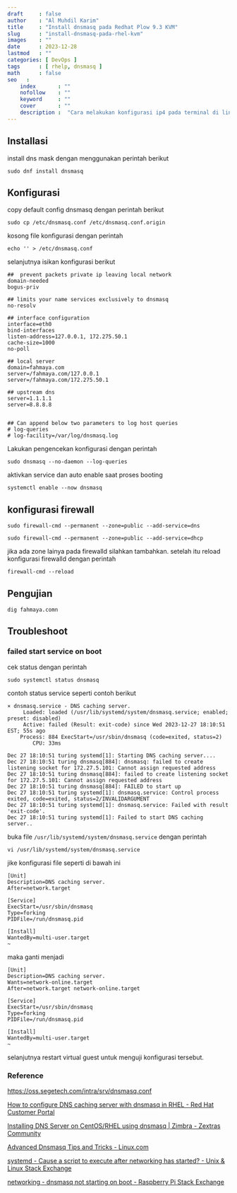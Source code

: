 ```yaml
---
draft     : false
author    : "Al Muhdil Karim"
title     : "Install dnsmasq pada Redhat Plow 9.3 KVM"
slug      : "install-dnsmasq-pada-rhel-kvm"
images    : ""
date      : 2023-12-28
lastmod   : ""
categories: [ DevOps ]
tags      : [ rhelp, dnsmasq ]
math      : false
seo   :
    index       : ""
    nofollow    : ""
    keyword     : ""
    cover       : ""
    description :  "Cara melakukan konfigurasi ip4 pada terminal di linux menggunakan perintah ip"
---
```


## Installasi

install dns mask dengan menggunakan perintah berikut

```shell
sudo dnf install dnsmasq
```

## Konfigurasi

copy default config dnsmasq dengan perintah berikut

```shell
sudo cp /etc/dnsmasq.conf /etc/dnsmasq.conf.origin
```

kosong file konfigurasi dengan perintah

```shell
echo '' > /etc/dnsmasq.conf
```

selanjutnya isikan konfigurasi berikut

```shell
##  prevent packets private ip leaving local network
domain-needed
bogus-priv

## limits your name services exclusively to dnsmasq
no-resolv

## interface configuration
interface=eth0
bind-interfaces
listen-address=127.0.0.1, 172.275.50.1
cache-size=1000
no-poll

## local server
domain=fahmaya.com
server=/fahmaya.com/127.0.0.1
server=/fahmaya.com/172.275.50.1

## upstream dns
server=1.1.1.1
server=8.8.8.8


## Can append below two parameters to log host queries
# log-queries
# log-facility=/var/log/dnsmasq.log
```

Lakukan pengencekan konfigurasi dengan perintah

```shell
sudo dnsmasq --no-daemon --log-queries
```

aktivkan service dan auto enable saat proses booting

```
systemctl enable --now dnsmasq
```

## konfigurasi firewall

```shell
sudo firewall-cmd --permanent --zone=public --add-service=dns
```

```shell
sudo firewall-cmd --permanent --zone=public --add-service=dhcp
```

jika ada zone lainya pada firewalld silahkan tambahkan. setelah itu reload konfigurasi firewalld dengan perintah

```shell
firewall-cmd --reload
```

## Pengujian

```shell
dig fahmaya.comn
```

## Troubleshoot

### failed start service on boot

cek status dengan perintah

```shell
sudo systemctl status dnsmasq
```

contoh status service seperti contoh berikut

```shell
× dnsmasq.service - DNS caching server.
     Loaded: loaded (/usr/lib/systemd/system/dnsmasq.service; enabled; preset: disabled)
     Active: failed (Result: exit-code) since Wed 2023-12-27 18:10:51 EST; 55s ago
    Process: 884 ExecStart=/usr/sbin/dnsmasq (code=exited, status=2)
        CPU: 33ms

Dec 27 18:10:51 turing systemd[1]: Starting DNS caching server....
Dec 27 18:10:51 turing dnsmasq[884]: dnsmasq: failed to create listening socket for 172.27.5.101: Cannot assign requested address
Dec 27 18:10:51 turing dnsmasq[884]: failed to create listening socket for 172.27.5.101: Cannot assign requested address
Dec 27 18:10:51 turing dnsmasq[884]: FAILED to start up
Dec 27 18:10:51 turing systemd[1]: dnsmasq.service: Control process exited, code=exited, status=2/INVALIDARGUMENT
Dec 27 18:10:51 turing systemd[1]: dnsmasq.service: Failed with result 'exit-code'.
Dec 27 18:10:51 turing systemd[1]: Failed to start DNS caching server..
```

buka file `/usr/lib/systemd/system/dnsmasq.service` dengan perintah

```shell
vi /usr/lib/systemd/system/dnsmasq.service
```

jike konfigurasi file seperti di bawah ini

```shell
[Unit]
Description=DNS caching server.
After=network.target

[Service]
ExecStart=/usr/sbin/dnsmasq
Type=forking
PIDFile=/run/dnsmasq.pid

[Install]
WantedBy=multi-user.target
~                         
```

maka ganti menjadi

```shell
[Unit]
Description=DNS caching server.
Wants=network-online.target
After=network.target network-online.target

[Service]
ExecStart=/usr/sbin/dnsmasq
Type=forking
PIDFile=/run/dnsmasq.pid

[Install]
WantedBy=multi-user.target
~                         
```

selanjutnya restart virtual guest untuk menguji konfigurasi tersebut.

### Reference

https://oss.segetech.com/intra/srv/dnsmasq.conf

[How to configure DNS caching server with dnsmasq in RHEL - Red Hat Customer Portal](https://access.redhat.com/solutions/2189401)

[Installing DNS Server on CentOS/RHEL using dnsmasq | Zimbra - Zextras Community](https://community.zextras.com/dns-server-installation-guide-on-centos-7-rhel-7-and-centos-8-rhel-8-using-dnsmasq/)

[Advanced Dnsmasq Tips and Tricks - Linux.com](https://www.linux.com/topic/networking/advanced-dnsmasq-tips-and-tricks/)

[systemd - Cause a script to execute after networking has started? - Unix &amp; Linux Stack Exchange](https://unix.stackexchange.com/questions/126009/cause-a-script-to-execute-after-networking-has-started)

[networking - dnsmasq not starting on boot - Raspberry Pi Stack Exchange](https://raspberrypi.stackexchange.com/questions/106531/dnsmasq-not-starting-on-boot)
